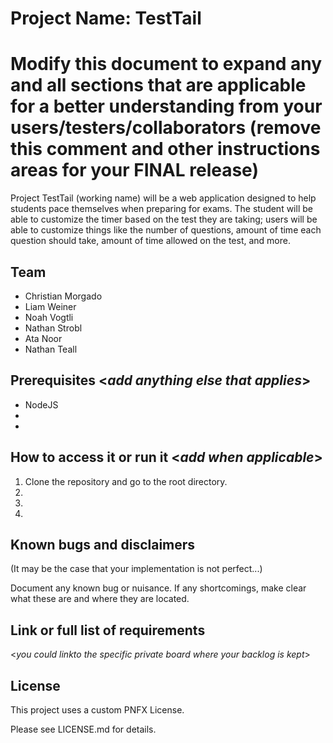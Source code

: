 # Project Name: TestTail
# Modify this document to expand any and all sections that are applicable for a better understanding from your users/testers/collaborators (remove this comment and other instructions areas for your FINAL release)

Project TestTail (working name) will be a web application designed to help students pace themselves when preparing for exams. The student will be able to customize the timer based on the test they are taking; users will be able to customize things like the number of questions, amount of time each question should take, amount of time allowed on the test, and more.
  
## Team 
- Christian Morgado
- Liam Weiner
- Noah Vogtli
- Nathan Strobl
- Ata Noor
- Nathan Teall


## Prerequisites  <_add anything else that applies_>

- NodeJS
- 
-

## How to access it or run it  <_add when applicable_>

1. Clone the repository and go to the root directory.
2.  
3.  
4.  

## Known bugs and disclaimers
(It may be the case that your implementation is not perfect...)

Document any known bug or nuisance.
If any shortcomings, make clear what these are and where they are located.

## Link or full list of requirements
 <_you could linkto the specific private board where your backlog is kept_>





## License

This project uses a custom PNFX License.

Please see LICENSE.md for details.
